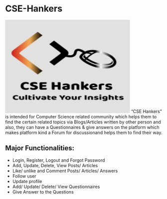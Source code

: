 # CSE-Hankers
<img src="https://github.com/jwalit21/CSE-Hankers/blob/main/CSE%20Hankers/wwwroot/Images/Logo.png" width="400" height="300">
“CSE Hankers” is intended for Computer Science related community which helps them to find the certain related topics via Blogs/Articles written by other person and also, they can have a Questionnaires & give answers on the platform which makes platform kind a Forum for discussionand helps them to find their way.
<br>

## Major Functionalities: 
- Login, Register, Logout and Forgot Password 
- Add, Update, Delete, View Posts/ Articles 
- Like/ unlike and Comment Posts/ Articles/ Answers
- Follow user 
- Update profile
- Add/ Update/ Delete/ View Questionnaires 
- Give Answer to the Questions
<br>
